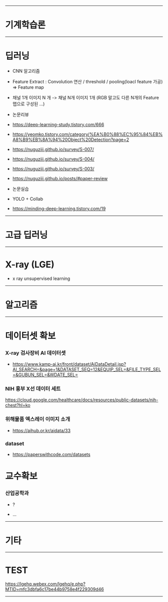 

---

# 기계학습론

 
---

# 딥러닝

+ CNN 알고리즘 
 + Feature Extract : Convolution 연산 / threshold / pooling(loacl feature 가공) => Feature map 
 + 채널 1개 이미지 N 개 -> 채널 N개 이미지 1개 (RGB 말고도 다른 N개의 Feature 맵으로 구성된 ...) 

+ 논문리뷰
 + https://deep-learning-study.tistory.com/666
 + https://yeomko.tistory.com/category/%EA%B0%88%EC%95%84%EB%A8%B9%EB%8A%94%20Object%20Detection?page=2
 + https://nuguziii.github.io/survey/S-007/
 + https://nuguziii.github.io/survey/S-004/
 + https://nuguziii.github.io/survey/S-003/
 + https://nuguziii.github.io/posts/#paper-review 


+ 논문실습
 + YOLO + Collab 
 + https://minding-deep-learning.tistory.com/19

---

# 고급 딥러닝 


---

# X-ray (LGE) 

+ x ray unsupervised learning

---

# 알고리즘 

---

# 데이터셋 확보

### X-ray 검사장비 AI 데이터셋
+ https://www.kamp-ai.kr/front/dataset/AiDataDetail.jsp?AI_SEARCH=&page=1&DATASET_SEQ=12&EQUIP_SEL=&FILE_TYPE_SEL=&GUBUN_SEL=&WDATE_SEL=

### NIH 흉부 X선 데이터 세트
https://cloud.google.com/healthcare/docs/resources/public-datasets/nih-chest?hl=ko

### 위해물품 엑스레이 이미지 소개
+ https://aihub.or.kr/aidata/33

### dataset 

+ https://paperswithcode.com/datasets



# 교수확보

### 산업공학과
+ ?

+ ...

---

# 기타 

---

# TEST

https://lgehq.webex.com/lgehq/e.php?MTID=mfc3dbfa6c17be44b9758e4f229309d46


---
